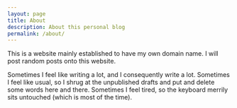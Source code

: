 ```yaml
---
layout: page
title: About
description: About this personal blog
permalink: /about/
---
```


This is a website mainly established to have my own domain name. I will post random posts onto this website.

Sometimes I feel like writing a lot, and I consequently write a lot. Sometimes I feel like usual, so I shrug at the unpublished drafts and put and delete some words here and there. Sometimes I feel tired, so the keyboard merrily sits untouched (which is most of the time).
